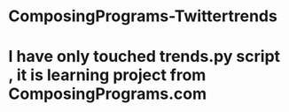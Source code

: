 # ComposingPrograms-Twittertrends
# I have only touched trends.py script , it is learning project from ComposingPrograms.com
